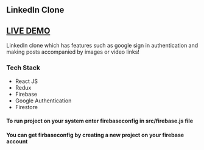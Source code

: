## LinkedIn Clone 

## <a href='https://linkedin-clone-fc342.web.app/' target='_blank'>LIVE DEMO</a>

LinkedIn clone which has features such as google sign in authentication and making posts accompanied by images or video links!

### Tech Stack
- React JS
- Redux
- Firebase
- Google Authentication
- Firestore

#### To run project on your system enter firebaseconfig in src/firebase.js file
#### You can get firbaseconfig by creating a new project on your firebase account